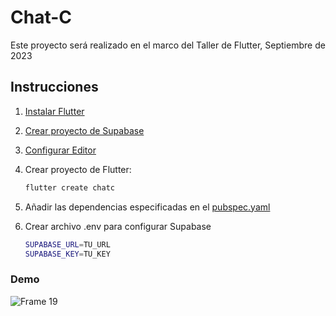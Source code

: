 # Chat-C

Este proyecto será realizado en el marco del Taller de Flutter, Septiembre de 2023

## Instrucciones

1. [Instalar Flutter](https://docs.flutter.dev/get-started/install)

2. [Crear proyecto de Supabase](https://supabase.com/)

3. [Configurar Editor](https://docs.flutter.dev/get-started/editor)

4. Crear proyecto de Flutter:

    ```bash
    flutter create chatc 
    ```

5. Añadir las dependencias especificadas en el [pubspec.yaml](pubspec.yaml)

6. Crear archivo .env para configurar Supabase

    ```bash
    SUPABASE_URL=TU_URL
    SUPABASE_KEY=TU_KEY
    ```

### Demo

![Frame 19](https://github.com/unacorbatanegra/taller_flutter/assets/44511181/07c32075-7913-4558-b392-38693ab5f0ba)
